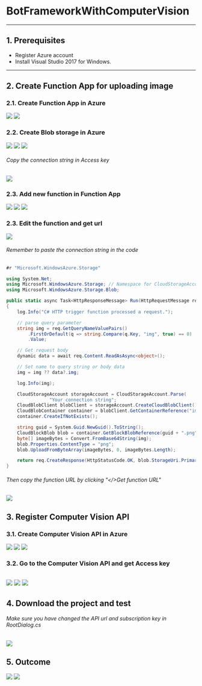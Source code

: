 # BotFrameworkWithComputerVision
---
## 1. Prerequisites
 - Register Azure account
 - Install Visual Studio 2017 for Windows.
---
## 2. Create Function App for uploading image
### 2.1. Create Function App in Azure
![](images/functionapp1.png)
![](images/functionapp2.png)
### 2.2. Create Blob storage in Azure
![](images/functionapp3.png)
![](images/functionapp4.png)
![](images/functionapp5.png)
###### Copy the connection string in Access key
![](images/functionapp9.png)
### 2.3. Add new function in Function App
![](images/functionapp6.png)
![](images/functionapp7.png)
![](images/functionapp8.png)
### 2.3. Edit the function and get url
![](images/functionapp10.png)
###### Remember to paste the connection string in the code
```cs
#r "Microsoft.WindowsAzure.Storage"

using System.Net;
using Microsoft.WindowsAzure.Storage; // Namespace for CloudStorageAccount
using Microsoft.WindowsAzure.Storage.Blob;

public static async Task<HttpResponseMessage> Run(HttpRequestMessage req, TraceWriter log)
{
    log.Info("C# HTTP trigger function processed a request.");

    // parse query parameter
    string img = req.GetQueryNameValuePairs()
        .FirstOrDefault(q => string.Compare(q.Key, "img", true) == 0)
        .Value;

    // Get request body
    dynamic data = await req.Content.ReadAsAsync<object>();

    // Set name to query string or body data
    img = img ?? data?.img;

    log.Info(img);

    CloudStorageAccount storageAccount = CloudStorageAccount.Parse(
                "Your connection string";
    CloudBlobClient blobClient = storageAccount.CreateCloudBlobClient();
    CloudBlobContainer container = blobClient.GetContainerReference("images");
    container.CreateIfNotExists();

    string guid = System.Guid.NewGuid().ToString();
    CloudBlockBlob blob = container.GetBlockBlobReference(guid + ".png");
    byte[] imageBytes = Convert.FromBase64String(img);
    blob.Properties.ContentType = "png";
    blob.UploadFromByteArray(imageBytes, 0, imageBytes.Length);

    return req.CreateResponse(HttpStatusCode.OK, blob.StorageUri.PrimaryUri.AbsoluteUri);
}
```
###### Then copy the function URL by clicking "</>Get function URL"
![](images/functionapp11.png)
---
## 3. Register Computer Vision API
### 3.1. Create Computer Vision API in Azure
![](images/cvapi1.png)
![](images/cvapi2.png)
![](images/cvapi3.png)
### 3.2. Go to the Computer Vision API and get Access key
![](images/cvapi4.png)
![](images/cvapi5.png)
![](images/cvapi6.png)
---
## 4. Download the project and test
###### Make sure you have changed the API url and subscription key in RootDialog.cs
![](images/bot1.png)
---
## 5. Outcome
![](images/outcome1.png)
![](images/outcome2.png)
